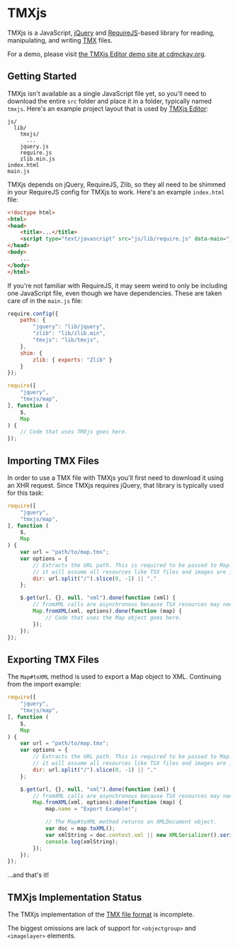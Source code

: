 TMXjs
=====

TMXjs is a JavaScript, [jQuery](http://jquery.com/) and [RequireJS](http://requirejs.org)-based library for reading,
manipulating, and writing [TMX](https://github.com/bjorn/tiled/wiki/TMX-Map-Format) files.

For a demo, please visit [the TMXjs Editor demo site at cdmckay.org](http://cdmckay.org/tmxjs-editor/).

## Getting Started

TMXjs isn't available as a single JavaScript file yet, so you'll need to download the entire `src` folder and place
it in a folder, typically named `tmxjs`. Here's an example project layout that is used by
[TMXjs Editor](https://github.com/cdmckay/tmxjs-editor/):

```
js/
  lib/
    tmxjs/
      ...
    jquery.js
    require.js
    zlib.min.js
index.html
main.js
```

TMXjs depends on jQuery, RequireJS, Zlib, so they all need to be shimmed in your RequireJS config for TMXjs to work.
Here's an example `index.html` file:

```html
<!doctype html>
<html>
<head>
    <title>...</title>
    <script type="text/javascript" src="js/lib/require.js" data-main="js/main"></script>
</head>
<body>
    ...
</body>
</html>
```

If you're not familiar with RequireJS, it may seem weird to only be including one JavaScript file, even though we have
dependencies. These are taken care of in the `main.js` file:

```javascript
require.config({
    paths: {
        "jquery": "lib/jquery",
        "zlib": "lib/zlib.min",
        "tmxjs": "lib/tmxjs",
    },
    shim: {
        zlib: { exports: "Zlib" }
    }
});

require([
    "jquery",
    "tmxjs/map",
], function (
    $,
    Map
) {
    // Code that uses TMXjs goes here.
});
```

## Importing TMX Files

In order to use a TMX file with TMXjs you'll first need to download it using an XHR request. Since TMXjs requires
jQuery, that library is typically used for this task:

```javascript
require([
    "jquery",
    "tmxjs/map",
], function (
    $,
    Map
) {
    var url = "path/to/map.tmx";
    var options = {
        // Extracts the URL path. This is required to be passed to Map.fromXML(...) or
        // it will assume all resources like TSX files and images are in the current folder.
        dir: url.split("/").slice(0, -1) || "."
    };

    $.get(url, {}, null, "xml").done(function (xml) {
        // fromXML calls are asynchronous because TSX resources may need to be loaded by TMXjs.
        Map.fromXML(xml, options).done(function (map) {
            // Code that uses the Map object goes here.
        });
    });
});
```

## Exporting TMX Files

The `Map#toXML` method is used to export a Map object to XML. Continuing from the import example:

```javascript
require([
    "jquery",
    "tmxjs/map",
], function (
    $,
    Map
) {
    var url = "path/to/map.tmx";
    var options = {
        // Extracts the URL path. This is required to be passed to Map.fromXML(...) or
        // it will assume all resources like TSX files and images are in the current folder.
        dir: url.split("/").slice(0, -1) || "."
    };

    $.get(url, {}, null, "xml").done(function (xml) {
        // fromXML calls are asynchronous because TSX resources may need to be loaded by TMXjs.
        Map.fromXML(xml, options).done(function (map) {
            map.name = "Export Example!";

            // The Map#toXML method returns an XMLDocument object.
            var doc = map.toXML();
            var xmlString = doc.context.xml || new XMLSerializer().serializeToString(doc.context);
            console.log(xmlString);
        });
    });
});
```

...and that's it!

## TMXjs Implementation Status

The TMXjs implementation of the [TMX file format](https://github.com/bjorn/tiled/wiki/TMX-Map-Format) is incomplete.

The biggest omissions are lack of support for `<objectgroup>` and `<imagelayer>` elements.


